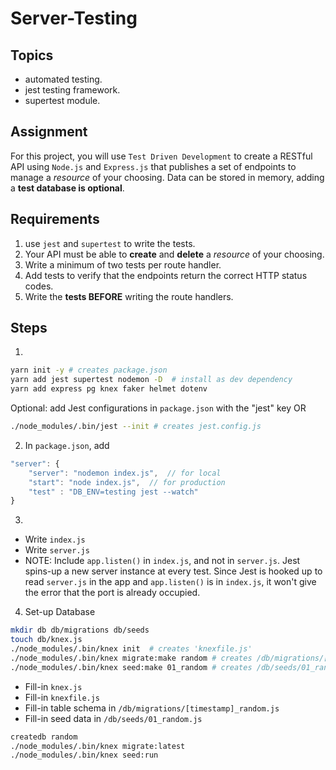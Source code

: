 # Server-Testing

## Topics

- automated testing.
- jest testing framework.
- supertest module.

## Assignment

For this project, you will use `Test Driven Development` to create a RESTful API using `Node.js` and `Express.js` that publishes a set of endpoints to manage a _resource_ of your choosing. Data can be stored in memory, adding a **test database is optional**.

## Requirements

1.  use `jest` and `supertest` to write the tests.
1.  Your API must be able to **create** and **delete** a _resource_ of your choosing.
1.  Write a minimum of two tests per route handler.
1.  Add tests to verify that the endpoints return the correct HTTP status codes.
1.  Write the **tests BEFORE** writing the route handlers.

## Steps

1.

```bash
yarn init -y # creates package.json
yarn add jest supertest nodemon -D  # install as dev dependency
yarn add express pg knex faker helmet dotenv
```

Optional: add Jest configurations in `package.json` with the "jest" key OR

```bash
./node_modules/.bin/jest --init # creates jest.config.js
```

2. In `package.json`, add

```js
"server": {
    "server": "nodemon index.js",  // for local
    "start": "node index.js",  // for production
    "test" : "DB_ENV=testing jest --watch"
}
```

3. 
- Write `index.js`
- Write `server.js`
- NOTE: Include `app.listen()` in `index.js`, and not in `server.js`. Jest spins-up a new server instance at every test. Since Jest is hooked up to read `server.js` in the app and `app.listen()` is in `index.js`, it won't give the error that the port is already occupied.


4. Set-up Database

```bash
mkdir db db/migrations db/seeds
touch db/knex.js
./node_modules/.bin/knex init  # creates 'knexfile.js'
./node_modules/.bin/knex migrate:make random # creates /db/migrations/[timestamp]_random.js
./node_modules/.bin/knex seed:make 01_random # creates /db/seeds/01_random.js
```

- Fill-in `knex.js`
- Fill-in `knexfile.js`
- Fill-in table schema in `/db/migrations/[timestamp]_random.js`
- Fill-in seed data in `/db/seeds/01_random.js`

```bash
createdb random
./node_modules/.bin/knex migrate:latest
./node_modules/.bin/knex seed:run
```